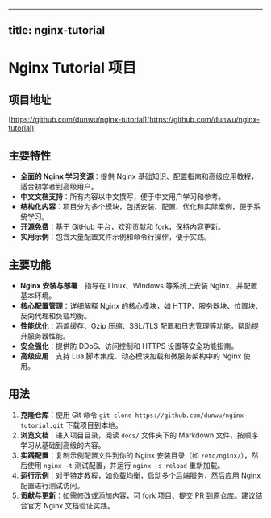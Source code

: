 
---
title: nginx-tutorial
---

# Nginx Tutorial 项目

## 项目地址
[https://github.com/dunwu/nginx-tutorial](https://github.com/dunwu/nginx-tutorial)

## 主要特性
- **全面的 Nginx 学习资源**：提供 Nginx 基础知识、配置指南和高级应用教程，适合初学者到高级用户。
- **中文文档支持**：所有内容以中文撰写，便于中文用户学习和参考。
- **结构化内容**：项目分为多个模块，包括安装、配置、优化和实际案例，便于系统学习。
- **开源免费**：基于 GitHub 平台，欢迎贡献和 fork，保持内容更新。
- **实用示例**：包含大量配置文件示例和命令行操作，便于实践。

## 主要功能
- **Nginx 安装与部署**：指导在 Linux、Windows 等系统上安装 Nginx，并配置基本环境。
- **核心配置管理**：详细解释 Nginx 的核心模块，如 HTTP、服务器块、位置块、反向代理和负载均衡。
- **性能优化**：涵盖缓存、Gzip 压缩、SSL/TLS 配置和日志管理等功能，帮助提升服务器性能。
- **安全强化**：提供防 DDoS、访问控制和 HTTPS 设置等安全功能指南。
- **高级应用**：支持 Lua 脚本集成、动态模块加载和微服务架构中的 Nginx 使用。

## 用法
1. **克隆仓库**：使用 Git 命令 `git clone https://github.com/dunwu/nginx-tutorial.git` 下载项目到本地。
2. **浏览文档**：进入项目目录，阅读 `docs/` 文件夹下的 Markdown 文件，按顺序学习从基础到高级的内容。
3. **实践配置**：复制示例配置文件到你的 Nginx 安装目录（如 `/etc/nginx/`），然后使用 `nginx -t` 测试配置，并运行 `nginx -s reload` 重新加载。
4. **运行示例**：对于特定教程，如负载均衡，启动多个后端服务，然后应用 Nginx 配置进行测试访问。
5. **贡献与更新**：如需修改或添加内容，可 fork 项目、提交 PR 到原仓库。建议结合官方 Nginx 文档验证实践。